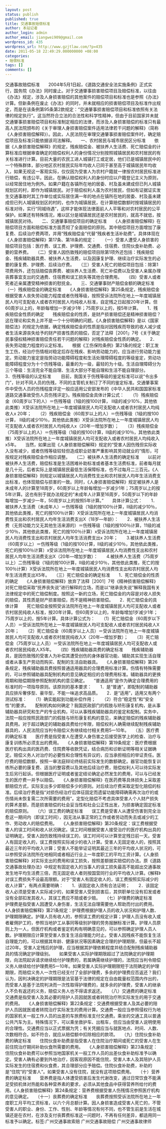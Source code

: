 ```yaml
---
layout: post
status: publish
published: true
title: 交通事故赔偿标准
author: 本站记者
author_login: admin
author_email: jiangwei909@gmail.com
wordpress_id: 435
wordpress_url: http://www.gzjtlaw.com/?p=435
date: 2011-05-18 22:49:29.000000000 +08:00
categories:
- 赔偿标准
tags: []
comments: []
---
```

交通事故赔偿标准　　2004年5月1日起，《道路交通安全法实施条例》正式实行，国务院《办法》同时废止。对于交通肇事损害赔偿项目及赔偿标准，以往由《办法》规定，涉及人身损害赔偿的其他案件的赔偿项目和标准也是参照《办法》计算。但新条例在废止《办法》的同时，并未就相应的损害赔偿项目及标准作出规定，而是在该条例第95条第2款规定：&ldquo;交通肇事损害赔偿项目和标准依照有关法律的规定执行&rdquo;。这当然符合立法的合法性和科学性精神，但由于目前国家并未就交通肇事损害赔偿项目和标准制定相应的法律，而涉及人身损害赔偿的标准只有最高人民法院颁布的《关于审理人身损害赔偿案件适用法律若干问题的解释》（简称《人身损害赔偿解释》）。因此，人民法院在审理交通肇事损害赔偿案件时，确定赔偿项目及标准只能依据该司法解释。　　一、农村居民与城市居民区分标准　　依据《人身损害赔偿解释》的规定，残疾赔偿金、被扶养人生活费、死亡赔偿金的计算标准应根据审查确定的赔偿权利人的身份情况分别按照城镇居民和农村居民的有关标准进行计算。目前大量的农民工进人城镇打工或定居，他们已是城镇居民中的一个特殊群体，部分地区农村居民实际年均收人已同于甚至高于城镇居民年均收入，如果无视这一客观实际，仅仅因为受害人为农村户籍就一律按农村居民标准进行赔偿，有违公平。因此，在确认赔偿权利人的身份时应以户籍登记主义为原则，以经常居住地为例外。如果户籍在各镇所在地的居委、村及虽未建成但已列人城镇规划区的村，即作为城镇居民。对于赔偿权利人虽为农村居民，但如有证据证实发生交通事故时其工作单位或实际居住满一年的地点在镇所在地的居委、村及虽未建成但已列人城镇规划区的村的，也作为城镇居民，在计算赔偿数额时按城镇居民的标准对待，实行&ldquo;同城待遇&rdquo;，这样才能体现法律面前人人平等和对农村居民的公平保护。如果还有特殊情况，难以区分是城镇居民还是农村居民的，就高不就低，按城镇居民对待。　　二、交通肇事赔偿项目的确定标准　　《人身损害赔偿解释》在赔偿项目方面和赔偿标准方面贯彻了全面赔偿的原则。其中赔偿项目方面增加了康复费、后续治疗费两项，并用&ldquo;残疾赔偿金&rdquo;代替&ldquo;残疾者生活补助费&rdquo;。具体体现在《人身损害赔偿解释》第17条、第18条的规定：　　（一）受害人遭受人身损害的赔偿项目包括：医疗费、误工费、护理费、交通费、住宿费、住院伙食补助费、必要的营养费。　　（二）受害人因伤致残的赔偿项目除第1项外还包括：残疾赔偿金、残疾辅助器具费、被扶养人生活费，以及因康复护理、继续治疗实际发生的必要的康复费、护理费、后续治疗费。　　（三）受害人死亡的赔偿项目包括：除第1项费用外，还包括赔偿丧葬费、被扶养人生活费、死亡补偿费以及受害人亲属办理丧葬事宜支出的交通费、住宿费和误工损失等其他合理费用。　　（四）受害人或者死者近亲属遭受精神损害的慰抚金。　　三、交通肇事财产赔偿金额的确定标准　　（一）残疾赔偿金的确定标准　　《人身损害赔偿解释》第25条规定，残疾赔偿金根据受害人丧失劳动能力程度或者伤残等级，按照受诉法院所在地上一年度城镇居民人均可支配收人或者农村居民人均纯收人标准，自定残之日起按20年计算。但60周岁以上的，年龄每增加一岁减少1年；75周岁以上的，按5年计算。　　1．残疾赔偿金性质的确定　　残疾赔偿金的性质，是财产损害赔偿还是精神损害赔偿？这在理论和实务上并不是一个十分明确的问题。《人身损害赔偿解释》是以《国家赔偿法》的规定为依据，确定残疾赔偿金的性质是指对因残疾而导致的收人减少或者生活来源丧失给予的财产损害性质的赔偿，否定了法释［2001」7号《关于确定民事侵权精神损害赔偿责任若干问题的解释》对残疾赔偿金性质的确定。　　2．丧失劳动能力程度的认定标准。　　根据《工伤保险条例》第21条的规定：职工发生工伤，经治疗伤情相对稳定后存在残疾、影响劳动能力的，应当进行劳动能力鉴定。劳动能力鉴定是指劳动功能障碍程度和生活处理障碍程度的等级鉴定，劳动功能障碍程度分为十个伤残等级，最重的为一级，最轻的为十级。生活自理障碍分为三个等级：生活完全不能自理、生活大部分不能自理和生活不能自理部分。　　3．伤残等级的认定标准　　 目前，我国关于伤残等级的鉴定标准可以说&ldquo;令出多门&rdquo;，针对不同人员的伤残，不同的主管机关制订了不同的鉴定标准。交通肇事案件中受伤人员的伤残程度评定一般应适用公安部发布的《中华人民共和国国家标准道路交通事故受伤人员伤残评定》。残疾赔偿金具体计算公式：　　（1）残疾赔偿金（60周岁以下的人）＝伤残等级（1级的按100计算， II级的减少10%，其他依此类推）X受诉法院所在地上一年度城镇居民人均可支配收人或者农村居民人均纯收人x 20年；　　（2）残疾赔偿金（60周岁以上的人）＝伤残等级（1级的按100计算， II级的减少10％，其他依此类推）X受诉法院所在地上一年度城镇居民人均可支配收人或者农村居民人均纯收人x（20年一增加岁数）；　　（3）残疾赔偿金（75周岁以上的人）＝伤残等级（1级的按100计算，II级的减少10％，其他依此类推）X受诉法院所在地上一年度城镇居民人均可支配收入或者农村居民人均纯收入x5年。　　当然，如果出现《人身损害赔偿解释》规定的&ldquo;受害人因伤残但实际收入没有减少，或者伤残等级较轻但造成职业妨害严重影响其劳动就业的&rdquo;情形，可按规定对残疾赔偿金作相应调整。　　（二）被扶养人生活费的确定标准　　以前对被扶养人生活费，赔偿标准是生活困难补助标准或者基本生活费标准，前者每月就是几十元，后者实际上是城镇居民最低生活保障标准，也不过每月二三百元。《人身损害赔偿解释》则规定以城镇居民人均消费性支出和农村居民人均年生活消费支出标准，也体现赔偿与损害的一致。同时，《人身损害赔偿解释》规定被扶养人是未成年人的计算至18周岁，60周岁以上年龄每增加一岁减少1年；75周岁以上的按5年计算。这也有别于就办法规定的&ldquo;未成年人计算至16周岁，50周岁以下的年龄每增加一岁减少一年，50周岁以上的按照5年计算。&rdquo;　　具体计算公式：　　1．被扶养人生活费（未成年人）＝伤残等级（1级的按100％计算，II级的减少10％，其他依此类推，死亡的按100％计算）X受诉法院所在地上一年度城镇居民人均消费性支出和农村居民人均年生活消费支出X（18岁&mdash;年龄）：　　2．被扶养人生活费（无劳动能力又无其他生活来源的）＝伤残等级（1级的按100％计算，11级的减少10％，其他依此类推，死亡的按100％计算）x受诉法院所在地上一年度城镇居民人均消费性支出和农村居民人均年生活消费支出x 20年；　　3.被扶养人生活费（60周岁以上）＝伤残等级（1级的按100计算，II级的减少10％，其他依此类推，死亡的按100％计算）x受诉法院所在地上一年度城镇居民人均消费性支出和农村居民人均年生活消费支出X（20年&mdash;增加岁数）：　　4.被扶养人生活费（75周岁以上）二伤残等级（1级的按100计算，II级的减少10％，其他依此类推，死亡的按100％计算）X受诉法院所在地上一年度城镇居民人均消费性支出和农村居民人均年生活消费支出X5年。　　（三）死亡赔偿金的确定标准　　1．死亡赔偿金的性质的确定　　《人身损害赔偿解释》放弃了法释［2001］7号《精神损害赔偿解释》对死亡赔偿采取&ldquo;抚养丧失说&rdquo;进行解释的立场，而是以&ldquo;继承丧失说&rdquo;解释我国有关法律规定中的死亡赔偿制度。按照这一新的立场，死亡赔偿金的内容是对收人损失的赔偿，其性质是财产损害赔偿，而不是精神损害赔偿。　　2．死亡赔偿金的具体计算　　死亡赔偿金按照受诉法院所在地上一年度城镇居民人均可支配收人或者农村居民纯收人标准，按20年计算。但60周岁以上的，年龄每增加1岁减少1年；75周岁以上的，按5年计算。具体计算公式为：　　（1）死亡赔偿金（60周岁以下人员）＝受诉法院所在地上一年度城镇居民人均可支配收人或者农村居民纯收人X 20年；　　（2）死亡赔偿金（60周岁以上人员）＝受诉法院所在地上一年度城镇居民人均可支配收人或者农村居民纯收入X（20年&mdash;增加岁数）；　　（3）死亡赔偿金（75周岁以上人员）＝受诉法院所在地上一年度城镇居民人均可支配收人或者农村居民纯收人X5年。　　（四）残疾辅助器具费的确定标准　　残疾辅助器具，是因伤致残的受害人为补偿其遭受创伤的身体器官功能、辅助其实现生活自理或者从事生产劳动而购买、配制的生活自助器具。　　《人身损害赔偿解释》第26条规定，残疾辅助器具费按照普通适用器具的合理费用标准计算。伤情有特殊需要的，可以参照辅助器具配制机构的意见确定相应的合理费用标准。辅助器具的更换周期和赔偿期限参照配制机构的意见确定。　　&ldquo;普通适用&rdquo;是作为确定合理费用的标准时的一项指导原则。该原则的基本要求：　　1．是&ldquo;普通&rdquo;，即配制的辅助器具应排斥奢侈型、豪华型，不能一味追求高品质。　　2．是&ldquo;适用&rdquo;，适用又有两个测试标准：　　（1）确实能起到功能补偿作用；　　（2）符合&ldquo;稳定性&rdquo;和&ldquo;安全性&rdquo;的要求。　　配制机构如何确定？我国民政部门的假肢与矫形康复机构，是从事辅助器具研究和生产的专业机构，可以从事残疾辅助器具的鉴定和配制。实务中，法院一般应按照民政部门的假肢与矫形康复机构的意见，来确定赔偿的残疾辅助器具费用。对于超过确定的辅助器具费给付年限，赔偿权利人确需继续配制残疾辅助器具的，人民法院应当判令赔偿义务继续给付相关费用5一10年。　　（五）医疗费的确定标准　　医疗费是指受害人在遭受人身伤害之后接受医学上的检查、治疗与康复训练所必须支出的费用。　　《人身损害赔偿解释》第19条规定：医疗费根据医疗机构出具的医药费、住院费等收款凭证，结合病历和诊断证明等相关证据确定。赔偿义务人对治疗的必要性和合理性有异议的，应当承担相应的举证责任。医疗费的赔偿数额，按照一审法庭辩论终结前实际发生的数额确定。器官功能恢复训练所必要的康复费、适当的整容费以及其他后续治疗费，赔偿权利人可以待实际发生后另行起诉。但根据医疗证明或者鉴定结论确定必然发生的费用，可以与已经发生的医疗费一并予以赔偿。　　《人身损害赔偿解释》在医药费等具体损失上采取差额赔偿方式，实际支出多少即赔偿多少的原则。对后续治疗费采取定型化赔偿的标准。后续治疗费是指&ldquo;对损伤经治疗后体征固定而遗留功能障碍确需再次治疗的或伤情尚未恢复需二次所需要的费用&rdquo;。定型化赔偿不考虑具体受害人个人财产损失的算术差额，而是损害赔偿的社会妥当性和社会公正性出发，为损害确定固定标准的赔偿原则。　　（六）误工费的确定标准　　误工费是受害人从遭受伤害到完全治愈这一期间内（即误工时间），因无法从事正常的工作或者劳动而失去或减少的工作、劳动收人的赔偿费用。　　《人身损害赔偿解释》第20条规定：误工费根据受害人的误工时间和收人状况确定。误工时间根据受害人接受治疗的医疗机构出具的证明确定。受害人因伤致残持续误工的，误工时间可以计算至定残日前一天。受害人有固定收入的，误工费按照实际减少的收入计算。受害人无固定收人的，按照其最近三年的平均收入计算；受害人不能举证证明其最近三年的平均收人状况的，可以参照受诉法院所在地相同或者相近行业上一年度职工的平均工资计算。《人身损害赔偿解释》对实际支出的费用和误工损失，按照差额据实赔偿的办法。原《道路交通事故处理办法》中规定有固定收入的当事人的误工损失最高不能超出交通事故发生地平均生活费三倍，而无固定收人者则按国营同行业的平均收入计算。《解释》对误工费损失不设最高限额。对于&ldquo;受害人有固定收人的，误工费按照实际减少的收人计算&rdquo;，有两点需要明确：　　1．该固定收入须有合法证明；　　2．该固定收人必须是受害人实际减少的，如果受害人受到损害后，其供职单位没有扣发或者没有全部扣发其收人，其误工费应不赔或者少赔。　　（七）护理费的确定标准　　护理费是指受害人因遭受人身伤害，生活无法自理需要他人帮助而付出的费用。　　《人身损害赔偿解释》第21条规定：护理费根据护理人员的收入状况和护理人数、护理期限确定。护理人员有收人的，参照误工费的规定计算；护理人员没有收入或者雇佣护工的，参照当地护工从事同等级别护理的劳务报酬标准计算。护理人员原则上为一人，但医疗机构或者鉴定机构有明确意见的，可以参照确定护理人员人数。护理期限应计算至受害人恢复生活自理能力时止。受害人因残疾不能恢复生活自理能力的，可以根据其年龄、健康状况等因素确定合理的护理期限，但最长不超过20年。受害人定残后的护理，应当根据其护理依赖程度并结合配制残疾辅助器具的情况确定护理级别。　　如果受害人实际护理期限超过了法院确定的护理期限，向法院起诉请求继续给付护理费的，若属确需继续护理的，法院应当判令赔偿义务人继续给付护理费用5一10年。如果受害人实际护理期限短于法院确定的护理期限，而赔偿义务人一次性已经支付了全部护理费，多余的护理费应否返还？我们认为，因判决确定的护理期限是法官基于法律的规定在自由裁量权范围内作出的，而受害人是基于法院判决而一次性取得护理费的，就多余的护理费，受害人的继承人不负有返还的义务，赔偿义务人也不得请求返还。　　（八）交通费的确定标准　　交通费是指受害人及其必要的陪护人员因就医或者转院治疗所实际发生的用于交通的费用。　　《人身损害赔偿解释》第22条规定：交通费根据受害人及其必要的陪护人员因就医或者转院治疗实际发生的费用计算。交通费一般应当参照侵权行为地的国家机关一般工作人员的出差的车旅费标准支付交通费。乘坐的交通工具以普通公共汽车为主。特殊情况下，可以乘坐救护车、出租车，但应当由受害人说明使用的合理性。交通费应当以正式票据为凭；有关凭据应当与就医地点、时间、人数、次数相符合。如不符合，就应从赔偿额中扣除相应的款项。　　（九）住院伙食补助费的确定标准　　住院伙食补助费是指受害人在住院治疗期间或死亡的受害人在生前住院治疗期间补助伙食所需要的费用。　　《人身损害赔偿解释》第23条规定：住院伙食补助费可以参照当地国家机关一般工作人员的出差伙食补助标准予以确定。受害人确有必要到外地治疗，因客观原因不能住院，受害人本人及其陪护人员实际发生的住宿费和伙食费，其合理部分应予赔偿。住院伙食补助费，补助的是&ldquo;住院&rdquo;的&ldquo;受害人&rdquo;。如果受害人没有住院，就没有这项赔偿费用。　　（十）营养费的确定标准　　营养费是指人体遭受损害后发生代谢改变，通过日常饮食不能满足受损机体对热能和各种营养素的要求，必须从其他食品中获得营养所给付的费用。《人身损害赔偿解释》第24条规定：营养费根据受害人伤残情况参照医疗机构的意见确定。　　（十一）丧葬费的确定标准　　丧葬费按照受诉法院所在地上一年度职工月平均工资标准，以六个月总额计算。因人身损害造成受害人死亡的，不管受害人的职业、身份、工作、性别、年龄等情况有何不同，也不管生前是生活在城镇还是在农村，在涉及支付丧葬费标准这一问题时，不再有任何差异，都适用同一标准予以确定。标签:广州交通事故索赔 广州交通事故赔偿 广州交通事故律师
